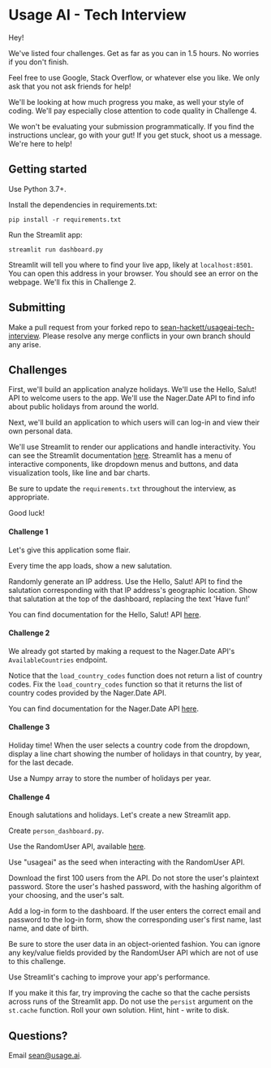 # Usage AI - Tech Interview

Hey!

We've listed four challenges. Get as far as you can in 1.5 hours. No worries if you don't finish.

Feel free to use Google, Stack Overflow, or whatever else you like. We only ask that you not ask friends for help!

We'll be looking at how much progress you make, as well your style of coding. We'll pay especially close attention to code quality in Challenge 4.

We won't be evaluating your submission programmatically. If you find the instructions unclear, go with your gut! If you get stuck, shoot us a message. We're here to help!

## Getting started

Use Python 3.7+.

Install the dependencies in requirements.txt:

```
pip install -r requirements.txt
```

Run the Streamlit app:

```
streamlit run dashboard.py
```

Streamlit will tell you where to find your live app, likely at ```localhost:8501```. You can open this address in your browser. You should see an error on the webpage. We'll fix this in Challenge 2.

## Submitting

Make a pull request from your forked repo to [sean-hackett/usageai-tech-interview](https://github.com/sean-hackett/usageai-tech-interview). Please resolve any merge conflicts in your own branch should any arise.

## Challenges

First, we'll build an application analyze holidays. We'll use the Hello, Salut! API to welcome users to the app. We'll use the Nager.Date API to find info about public holidays from around the world.

Next, we'll build an application to which users will can log-in and view their own personal data.

We'll use Streamlit to render our applications and handle interactivity. You can see the Streamlit documentation [here](https://docs.streamlit.io/en/stable/api.html). Streamlit has a menu of interactive components, like dropdown menus and buttons, and data visualization tools, like line and bar charts.

Be sure to update the ```requirements.txt``` throughout the interview, as appropriate.

Good luck!


#### Challenge 1

Let's give this application some flair.

Every time the app loads, show a new salutation.

Randomly generate an IP address. Use the Hello, Salut! API to find the salutation corresponding with that IP address's geographic location. Show that salutation at the top of the dashboard, replacing the text 'Have fun!'

You can find documentation for the Hello, Salut! API [here](https://fourtonfish.com/project/hellosalut-api/).


#### Challenge 2

We already got started by making a request to the Nager.Date API's ```AvailableCountries``` endpoint.

Notice that the ```load_country_codes``` function does not return a list of country codes. Fix the ```load_country_codes``` function so that it returns the list of country codes provided by the Nager.Date API.

You can find documentation for the Nager.Date API [here](https://date.nager.at/swagger/index.html).


#### Challenge 3

Holiday time! When the user selects a country code from the dropdown, display a line chart showing the number of holidays in that country, by year, for the last decade.

Use a Numpy array to store the number of holidays per year.


#### Challenge 4

Enough salutations and holidays. Let's create a new Streamlit app.

Create ```person_dashboard.py```.

Use the RandomUser API, available [here](https://randomuser.me/).

Use "usageai" as the seed when interacting with the RandomUser API.

Download the first 100 users from the API. Do not store the user's plaintext password. Store the user's hashed password, with the hashing algorithm of your choosing, and the user's salt.

Add a log-in form to the dashboard. If the user enters the correct email and password to the log-in form, show the corresponding user's first name, last name, and date of birth.

Be sure to store the user data in an object-oriented fashion. You can ignore any key/value fields provided by the RandomUser API which are not of use to this challenge.

Use Streamlit's caching to improve your app's performance.

If you make it this far, try improving the cache so that the cache persists across runs of the Streamlit app. Do not use the ```persist``` argument on the ```st.cache``` function. Roll your own solution. Hint, hint - write to disk.

## Questions?

Email sean@usage.ai.
